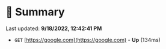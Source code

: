 # 📖 Summary
Last updated: **9/18/2022, 12:42:41 PM**

- `GET` [https://google.com](https://google.com) - **Up** (134ms)
